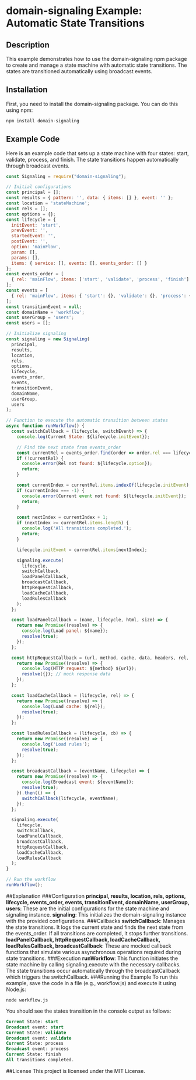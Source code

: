 # domain-signaling Example: Automatic State Transitions
## Description
This example demonstrates how to use the domain-signaling npm package to create and manage a state machine with automatic state transitions. The states are transitioned automatically using broadcast events.

## Installation
First, you need to install the domain-signaling package. You can do this using npm:
```sh
npm install domain-signaling
```
## Example Code
Here is an example code that sets up a state machine with four states: start, validate, process, and finish. The state transitions happen automatically through broadcast events.

```javascript
const Signaling = require("domain-signaling");

// Initial configurations
const principal = [];
const results = { pattern: '', data: { items: [] }, event: '' };
const location = 'stateMachine';
const rels = [];
const options = {};
const lifecycle = {
  initEvent: 'start',
  prevEvent: '',
  startedEvent: '',
  postEvent: '',
  option: 'mainFlow',
  param: [],
  params: [],
  items: { service: [], events: [], events_order: [] }
};
const events_order = [
  { rel: 'mainFlow', items: ['start', 'validate', 'process', 'finish'] }
];
const events = [
  { rel: 'mainFlow', items: { 'start': {}, 'validate': {}, 'process': {}, 'finish': {} } }
];
const transitionEvent = null;
const domainName = 'workflow';
const userGroup = 'users';
const users = [];

// Initialize signaling
const signaling = new Signaling(
  principal,
  results,
  location,
  rels,
  options,
  lifecycle,
  events_order,
  events,
  transitionEvent,
  domainName,
  userGroup,
  users
);

// Function to execute the automatic transition between states
async function runWorkflow() {
  const switchCallback = (lifecycle, switchEvent) => {
    console.log(Current State: ${lifecycle.initEvent});

    // Find the next state from events_order
    const currentRel = events_order.find(order => order.rel === lifecycle.option);
    if (!currentRel) {
      console.error(Rel not found: ${lifecycle.option});
      return;
    }

    const currentIndex = currentRel.items.indexOf(lifecycle.initEvent);
    if (currentIndex === -1) {
      console.error(Current event not found: ${lifecycle.initEvent});
      return;
    }

    const nextIndex = currentIndex + 1;
    if (nextIndex >= currentRel.items.length) {
      console.log('All transitions completed.');
      return;
    }

    lifecycle.initEvent = currentRel.items[nextIndex];

    signaling.execute(
      lifecycle,
      switchCallback,
      loadPanelCallback,
      broadcastCallback,
      httpRequestCallback,
      loadCacheCallback,
      loadRulesCallback
    );
  };

  const loadPanelCallback = (name, lifecycle, html, size) => {
    return new Promise((resolve) => {
      console.log(Load panel: ${name});
      resolve(true);
    });
  };

  const httpRequestCallback = (url, method, cache, data, headers, rel, name, message) => {
    return new Promise((resolve) => {
      console.log(HTTP request: ${method} ${url});
      resolve({}); // mock response data
    });
  };

  const loadCacheCallback = (lifecycle, rel) => {
    return new Promise((resolve) => {
      console.log(Load cache: ${rel});
      resolve(true);
    });
  };

  const loadRulesCallback = (lifecycle, cb) => {
    return new Promise((resolve) => {
      console.log('Load rules');
      resolve(true);
    });
  };

  const broadcastCallback = (eventName, lifecycle) => {
    return new Promise((resolve) => {
      console.log(Broadcast event: ${eventName});
      resolve(true);
    }).then(() => {
      switchCallback(lifecycle, eventName);
    });
  };

  signaling.execute(
    lifecycle,
    switchCallback,
    loadPanelCallback,
    broadcastCallback,
    httpRequestCallback,
    loadCacheCallback,
    loadRulesCallback
  );
}

// Run the workflow
runWorkflow();
```
##Explanation
###Configuration
**principal, results, location, rels, options, lifecycle, events_order, events, transitionEvent, domainName, userGroup, users**: These are the initial configurations for the state machine and signaling instance.
**signaling**: This initializes the domain-signaling instance with the provided configurations.
###Callbacks
**switchCallback**: Manages the state transitions. It logs the current state and finds the next state from the events_order. If all transitions are completed, it stops further transitions.
**loadPanelCallback, httpRequestCallback, loadCacheCallback, loadRulesCallback, broadcastCallback**: These are mocked callback functions that simulate various asynchronous operations required during state transitions.
###Execution
**runWorkflow**: This function initiates the state machine by calling signaling.execute with the necessary callbacks. The state transitions occur automatically through the broadcastCallback which triggers the switchCallback.
###Running the Example
To run this example, save the code in a file (e.g., workflow.js) and execute it using Node.js:
```shell script
node workflow.js
```
You should see the states transition in the console output as follows:
```sql
Current State: start
Broadcast event: start
Current State: validate
Broadcast event: validate
Current State: process
Broadcast event: process
Current State: finish
All transitions completed.
```
##License
This project is licensed under the MIT License.